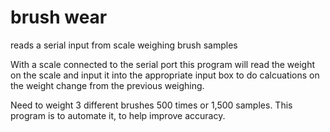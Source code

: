 # brush wear
reads a serial input from  scale weighing brush samples

With a scale connected to the serial port this program will read the weight
on the scale and input it into the appropriate input box to do calcuations on 
the weight change from the previous weighing.  

Need to weight 3 different brushes 500 times or 1,500 samples.  This program is
to automate it, to help improve accuracy.  
